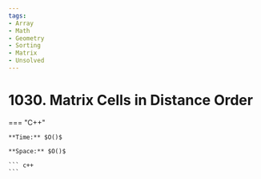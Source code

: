 ```yaml
---
tags:
- Array
- Math
- Geometry
- Sorting
- Matrix
- Unsolved
---
```



# 1030. Matrix Cells in Distance Order

=== "C++"

    **Time:** $O()$

    **Space:** $O()$

    ``` c++
    ```